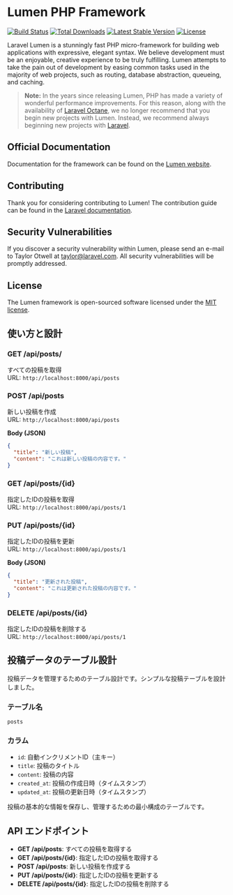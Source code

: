 # Lumen PHP Framework

[![Build Status](https://travis-ci.org/laravel/lumen-framework.svg)](https://travis-ci.org/laravel/lumen-framework)
[![Total Downloads](https://img.shields.io/packagist/dt/laravel/lumen-framework)](https://packagist.org/packages/laravel/lumen-framework)
[![Latest Stable Version](https://img.shields.io/packagist/v/laravel/lumen-framework)](https://packagist.org/packages/laravel/lumen-framework)
[![License](https://img.shields.io/packagist/l/laravel/lumen)](https://packagist.org/packages/laravel/lumen-framework)

Laravel Lumen is a stunningly fast PHP micro-framework for building web applications with expressive, elegant syntax. We believe development must be an enjoyable, creative experience to be truly fulfilling. Lumen attempts to take the pain out of development by easing common tasks used in the majority of web projects, such as routing, database abstraction, queueing, and caching.

> **Note:** In the years since releasing Lumen, PHP has made a variety of wonderful performance improvements. For this reason, along with the availability of [Laravel Octane](https://laravel.com/docs/octane), we no longer recommend that you begin new projects with Lumen. Instead, we recommend always beginning new projects with [Laravel](https://laravel.com).

## Official Documentation

Documentation for the framework can be found on the [Lumen website](https://lumen.laravel.com/docs).

## Contributing

Thank you for considering contributing to Lumen! The contribution guide can be found in the [Laravel documentation](https://laravel.com/docs/contributions).

## Security Vulnerabilities

If you discover a security vulnerability within Lumen, please send an e-mail to Taylor Otwell at taylor@laravel.com. All security vulnerabilities will be promptly addressed.

## License

The Lumen framework is open-sourced software licensed under the [MIT license](https://opensource.org/licenses/MIT).

## 使い方と設計

### GET /api/posts/
すべての投稿を取得  
URL: `http://localhost:8000/api/posts`

### POST /api/posts
新しい投稿を作成  
URL: `http://localhost:8000/api/posts`

**Body (JSON)**
```json
{
  "title": "新しい投稿",
  "content": "これは新しい投稿の内容です。"
}
```
### GET /api/posts/{id}
指定したIDの投稿を取得  
URL: `http://localhost:8000/api/posts/1`

### PUT /api/posts/{id}
指定したIDの投稿を更新  
URL: `http://localhost:8000/api/posts/1`

**Body (JSON)**
```json
{
  "title": "更新された投稿",
  "content": "これは更新された投稿の内容です。"
}
```

### DELETE /api/posts/{id}
指定したIDの投稿を削除する  
URL: `http://localhost:8000/api/posts/1`

## 投稿データのテーブル設計

投稿データを管理するためのテーブル設計です。シンプルな投稿テーブルを設計しました。

### テーブル名
`posts`

### カラム
- `id`: 自動インクリメントID（主キー）
- `title`: 投稿のタイトル
- `content`: 投稿の内容
- `created_at`: 投稿の作成日時（タイムスタンプ）
- `updated_at`: 投稿の更新日時（タイムスタンプ）

投稿の基本的な情報を保存し、管理するための最小構成のテーブルです。

## API エンドポイント
- **GET /api/posts**: すべての投稿を取得する
- **GET /api/posts/{id}**: 指定したIDの投稿を取得する
- **POST /api/posts**: 新しい投稿を作成する
- **PUT /api/posts/{id}**: 指定したIDの投稿を更新する
- **DELETE /api/posts/{id}**: 指定したIDの投稿を削除する
